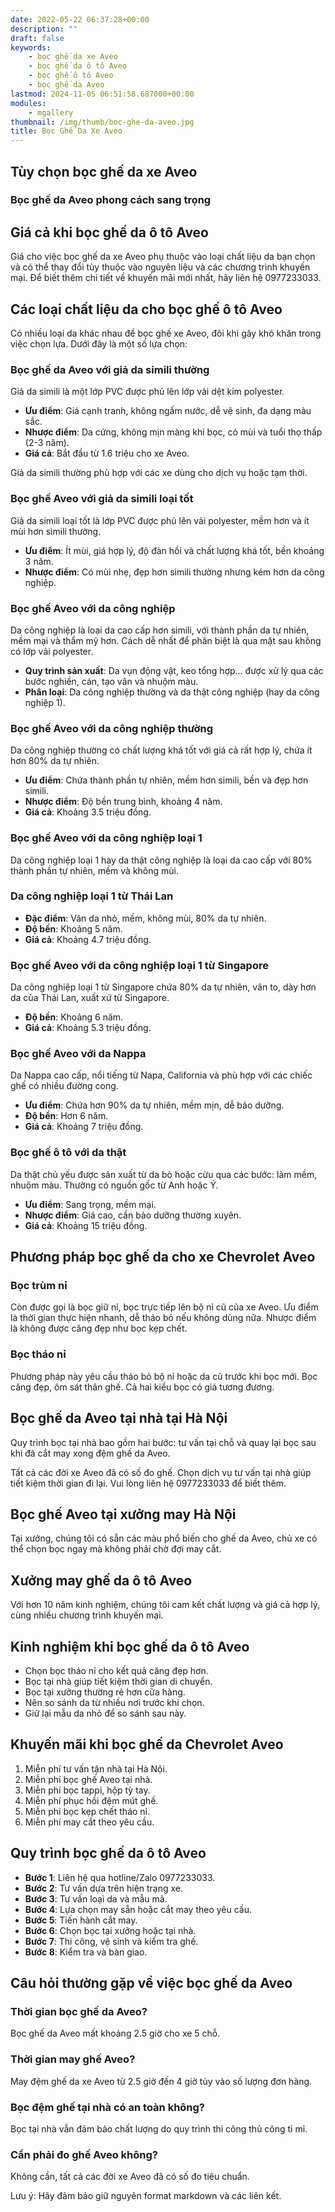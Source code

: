```yaml
---
date: 2022-05-22 06:37:28+00:00
description: ""
draft: false
keywords:
    - bọc ghế da xe Aveo
    - bọc ghế da ô tô Aveo
    - bọc ghế ô tô Aveo
    - bọc ghế da Aveo
lastmod: 2024-11-05 06:51:58.687000+00:00
modules:
    - mgallery
thumbnail: /img/thumb/boc-ghe-da-aveo.jpg
title: Bọc Ghế Da Xe Aveo
---
```


## Tùy chọn bọc ghế da xe Aveo 

### Bọc ghế da Aveo phong cách sang trọng

## Giá cả khi bọc ghế da ô tô Aveo
Giá cho việc bọc ghế da xe Aveo phụ thuộc vào loại chất liệu da bạn chọn và có thể thay đổi tùy thuộc vào nguyên liệu và các chương trình khuyến mại. Để biết thêm chi tiết về khuyến mãi mới nhất, hãy liên hệ 0977233033.

## Các loại chất liệu da cho bọc ghế ô tô Aveo
Có nhiều loại da khác nhau để bọc ghế xe Aveo, đôi khi gây khó khăn trong việc chọn lựa. Dưới đây là một số lựa chọn:

### Bọc ghế da Aveo với giả da simili thường
Giả da simili là một lớp PVC được phủ lên lớp vải dệt kim polyester.

- **Ưu điểm**: Giá cạnh tranh, không ngấm nước, dễ vệ sinh, đa dạng màu sắc.
- **Nhược điểm**: Da cứng, không mịn màng khi bọc, có mùi và tuổi thọ thấp (2-3 năm).
- **Giá cả**: Bắt đầu từ 1.6 triệu cho xe Aveo.

Giả da simili thường phù hợp với các xe dùng cho dịch vụ hoặc tạm thời.

### Bọc ghế Aveo với giả da simili loại tốt
Giả da simili loại tốt là lớp PVC được phủ lên vải polyester, mềm hơn và ít mùi hơn simili thường.

- **Ưu điểm**: Ít mùi, giá hợp lý, độ đàn hồi và chất lượng khá tốt, bền khoảng 3 năm.
- **Nhược điểm**: Có mùi nhẹ, đẹp hơn simili thường nhưng kém hơn da công nghiệp.

### Bọc ghế Aveo với da công nghiệp
Da công nghiệp là loại da cao cấp hơn simili, với thành phần da tự nhiên, mềm mại và thẩm mỹ hơn. Cách dễ nhất để phân biệt là qua mặt sau không có lớp vải polyester.

- **Quy trình sản xuất**: Da vụn động vật, keo tổng hợp... được xử lý qua các bước nghiền, cán, tạo vân và nhuộm màu.
- **Phân loại**: Da công nghiệp thường và da thật công nghiệp (hay da công nghiệp 1).

### Bọc ghế Aveo với da công nghiệp thường
Da công nghiệp thường có chất lượng khá tốt với giá cả rất hợp lý, chứa ít hơn 80% da tự nhiên.

- **Ưu điểm**: Chứa thành phần tự nhiên, mềm hơn simili, bền và đẹp hơn simili.
- **Nhược điểm**: Độ bền trung bình, khoảng 4 năm.
- **Giá cả**: Khoảng 3.5 triệu đồng.

### Bọc ghế Aveo với da công nghiệp loại 1
Da công nghiệp loại 1 hay da thật công nghiệp là loại da cao cấp với 80% thành phần tự nhiên, mềm và không mùi.

### Da công nghiệp loại 1 từ Thái Lan
- **Đặc điểm**: Vân da nhỏ, mềm, không mùi, 80% da tự nhiên.
- **Độ bền**: Khoảng 5 năm.
- **Giá cả**: Khoảng 4.7 triệu đồng.

### Bọc ghế Aveo với da công nghiệp loại 1 từ Singapore
Da công nghiệp loại 1 từ Singapore chứa 80% da tự nhiên, vân to, dày hơn da của Thái Lan, xuất xứ từ Singapore.

- **Độ bền**: Khoảng 6 năm.
- **Giá cả**: Khoảng 5.3 triệu đồng.

### Bọc ghế Aveo với da Nappa
Da Nappa cao cấp, nổi tiếng từ Napa, California và phù hợp với các chiếc ghế có nhiều đường cong.

- **Ưu điểm**: Chứa hơn 90% da tự nhiên, mềm mịn, dễ bảo dưỡng.
- **Độ bền**: Hơn 6 năm.
- **Giá cả**: Khoảng 7 triệu đồng.

### Bọc ghế ô tô với da thật
Da thật chủ yếu được sản xuất từ da bò hoặc cừu qua các bước: làm mềm, nhuộm màu. Thường có nguồn gốc từ Anh hoặc Ý.

- **Ưu điểm**: Sang trọng, mềm mại.
- **Nhược điểm**: Giá cao, cần bảo dưỡng thường xuyên.
- **Giá cả**: Khoảng 15 triệu đồng.

## Phương pháp bọc ghế da cho xe Chevrolet Aveo

### Bọc trùm nỉ
Còn được gọi là bọc giữ nỉ, bọc trực tiếp lên bộ nỉ cũ của xe Aveo. Ưu điểm là thời gian thực hiện nhanh, dễ tháo bỏ nếu không dùng nữa. Nhược điểm là không được căng đẹp như bọc kẹp chết.

### Bọc tháo nỉ
Phương pháp này yêu cầu tháo bỏ bộ nỉ hoặc da cũ trước khi bọc mới. Bọc căng đẹp, ôm sát thân ghế. Cả hai kiểu bọc có giá tương đương.

## Bọc ghế da Aveo tại nhà tại Hà Nội
Quy trình bọc tại nhà bao gồm hai bước: tư vấn tại chỗ và quay lại bọc sau khi đã cắt may xong đệm ghế da Aveo.

Tất cả các đời xe Aveo đã có số đo ghế. Chọn dịch vụ tư vấn tại nhà giúp tiết kiệm thời gian đi lại. Vui lòng liên hệ 0977233033 để biết thêm.

## Bọc ghế Aveo tại xưởng may Hà Nội
Tại xưởng, chúng tôi có sẵn các màu phổ biến cho ghế da Aveo, chủ xe có thể chọn bọc ngay mà không phải chờ đợi may cắt.

## Xưởng may ghế da ô tô Aveo
Với hơn 10 năm kinh nghiệm, chúng tôi cam kết chất lượng và giá cả hợp lý, cùng nhiều chương trình khuyến mại.

## Kinh nghiệm khi bọc ghế da ô tô Aveo
- Chọn bọc tháo nỉ cho kết quả căng đẹp hơn.
- Bọc tại nhà giúp tiết kiệm thời gian di chuyển.
- Bọc tại xưởng thường rẻ hơn cửa hàng.
- Nên so sánh da từ nhiều nơi trước khi chọn.
- Giữ lại mẫu da nhỏ để so sánh sau này.

## Khuyến mãi khi bọc ghế da Chevrolet Aveo
1. Miễn phí tư vấn tận nhà tại Hà Nội.
2. Miễn phí bọc ghế Aveo tại nhà.
3. Miễn phí bọc tappi, hộp tỳ tay.
4. Miễn phí phục hồi đệm mút ghế.
5. Miễn phí bọc kẹp chết tháo nỉ.
6. Miễn phí may cắt theo yêu cầu.

## Quy trình bọc ghế da ô tô Aveo
- **Bước 1**: Liên hệ qua hotline/Zalo 0977233033.
- **Bước 2**: Tư vấn dựa trên hiện trạng xe.
- **Bước 3**: Tư vấn loại da và mẫu mã.
- **Bước 4**: Lựa chọn may sẵn hoặc cắt may theo yêu cầu.
- **Bước 5**: Tiến hành cắt may.
- **Bước 6**: Chọn bọc tại xưởng hoặc tại nhà.
- **Bước 7**: Thi công, vệ sinh và kiểm tra ghế.
- **Bước 8**: Kiểm tra và bàn giao.

## Câu hỏi thường gặp về việc bọc ghế da Aveo

### Thời gian bọc ghế da Aveo?
Bọc ghế da Aveo mất khoảng 2.5 giờ cho xe 5 chỗ.

### Thời gian may ghế Aveo?
May đệm ghế da xe Aveo từ 2.5 giờ đến 4 giờ tùy vào số lượng đơn hàng.

### Bọc đệm ghế tại nhà có an toàn không?
Bọc tại nhà vẫn đảm bảo chất lượng do quy trình thi công thủ công tỉ mỉ.

### Cần phải đo ghế Aveo không?
Không cần, tất cả các đời xe Aveo đã có số đo tiêu chuẩn.

Lưu ý: Hãy đảm bảo giữ nguyên format markdown và các liên kết.